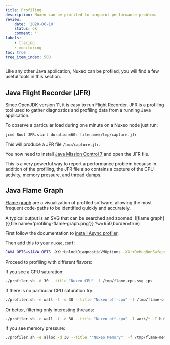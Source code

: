```yaml
---
title: Profiling
description: Nuxeo can be profiled to pinpoint performance problem.
review:
    date: '2020-06-10'
    status: ok
    comment: ''
labels:
    - tracing
    - monitoring
toc: true
tree_item_index: 500
---
```


Like any other Java application, Nuxeo can be profiled, you will find a few useful tools in this section.

## Java Flight Recorder (JFR)

Since OpenJDK version 11, it is easy to run Flight Recorder.
JFR is a profiling tool used to gather diagnostics and profiling data from a running Java application.

To observe a particular load during one minute on a Nuxeo node just run:

```bash
jcmd Boot JFR.start duration=60s filename=/tmp/capture.jfr
```

This will produce a JFR file `/tmp/capture.jfr`.

You now need to install [Java Mission Control 7](https://jdk.java.net/jmc/) and open the JFR file.

This is a very powerful way to report a performance problem because in addition of the profiling,
the JFR file also contains a capture of the CPU activity, memory pressure, and thread dumps.

## Java Flame Graph

[Flame graph](http://www.brendangregg.com/flamegraphs.html) are a visualization of profiled software,
allowing the most frequent code-paths to be identified quickly and accurately.

A typical output is an SVG that can be searched and zoomed:
![flame graph]({{file name='profiling-flame-graph.png'}} ?w=650,border=true)

First follow the documentation to [install Async profiler](https://github.com/jvm-profiling-tools/async-profiler).

Then add this to your `nuxeo.conf`:
```bash
JAVA_OPTS=$JAVA_OPTS -XX:+UnlockDiagnosticVMOptions -XX:+DebugNonSafepoints
```

Proceed to profiling with different flavors:

If you see a CPU saturation:
```bash
./profiler.sh -d 30 --title "Nuxeo CPU" -f /tmp/flame-cpu.svg jps
```

If there is no particular CPU saturation try:
```bash
./profiler.sh -e wall -t -d 30 --title "Nuxeo off-cpu" -f /tmp/flame-off-cpu.svg jps
```
Or better, filtering only interesting threads:
```bash
./profiler.sh -e wall -t -d 30 --title "Nuxeo off-cpu" -I work/* -I bulk/* -I http-nio-* -I retention/* -I audit/* -I stream/* -f /tmp/flame-off-cpu.svg jps
```

If you see memory pressure:
```bash
./profiler.sh -e alloc -d 30 --title '"Nuxeo Memory"' -f /tmp/flame-mem.svg jps
```
